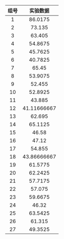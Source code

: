 | 组号 | 实验数据 |
| :---: | :---: |
| 1 | 86.0175 |
| 2 | 73.135 |
| 3 | 63.405 |
| 4 | 54.8675 |
| 5 | 45.7625 |
| 6 | 40.7825 |
| 7 | 65.45 |
| 8 | 53.9075 |
| 9 | 52.455 |
| 10 | 52.8925 |
| 11 | 43.885 |
| 12 | 41.11666667 |
| 13 | 62.695 |
| 14 | 65.1125 |
| 15 | 46.58 |
| 16 | 47.12 |
| 17 | 54.855 |
| 18 | 43.86666667 |
| 19 | 61.5775 |
| 20 | 62.2425 |
| 21 | 57.7175 |
| 22 | 57.075 |
| 23 | 59.6675 |
| 24 | 46.32 |
| 25 | 63.5425 |
| 26 | 61.315 |
| 27 | 49.3525 |



